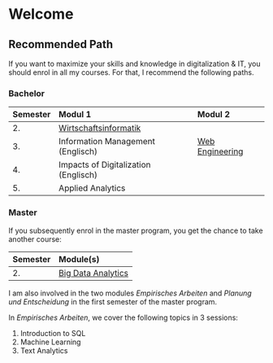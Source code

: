 # Welcome

## Recommended Path

If you want to maximize your skills and knowledge in digitalization & IT, you should enrol in all my courses. For that, I recommend the following paths.

### Bachelor

| **Semester** | **Modul 1** | Modul 2 |
| :--- | :--- | :--- |
| 2. | [Wirtschaftsinformatik](bachelor/wirtschaftsinformatik/) |  |
| 3. | Information Management \(Englisch\) | [Web Engineering](bachelor/web-engineering/) |
| 4. | Impacts of Digitalization \(Englisch\) |  |
| 5. | Applied Analytics |  |

### Master

If you subsequently enrol in the master program, you get the chance to take another course:

| **Semester** | **Module\(s\)** |
| :--- | :--- |
| 2. | [Big Data Analytics](master/big-data-analytics.md) |

I am also involved in the two modules _Empirisches Arbeiten_ and _Planung und Entscheidung_ in the first semester of the master program.

In _Empirisches Arbeiten_, we cover the following topics in 3 sessions:

1. Introduction to SQL
2. Machine Learning
3. Text Analytics




